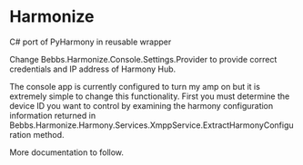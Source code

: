 Harmonize
=========

C# port of PyHarmony in reusable wrapper

Change Bebbs.Harmonize.Console.Settings.Provider to provide correct credentials and IP address of Harmony Hub.

The console app is currently configured to turn my amp on but it is extremely simple to change this functionality. First you must determine the device ID you want to control by examining the harmony configuration information returned in Bebbs.Harmonize.Harmony.Services.XmppService.ExtractHarmonyConfiguration method.

More documentation to follow.
